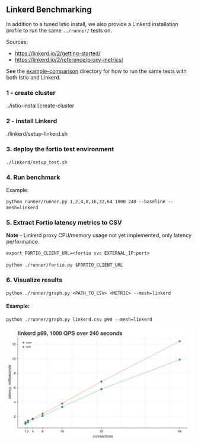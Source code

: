 ## Linkerd Benchmarking 

In addition to a tuned Istio install, we also provide a Linkerd installation profile to run the same `../runner/` tests on. 

Sources:
- https://linkerd.io/2/getting-started/
- https://linkerd.io/2/reference/proxy-metrics/ 

See the [example-comparison](example-comparison/) directory for how to run the same tests with both Istio and Linkerd.

### 1 - create cluster 

../istio-install/create-cluster  

### 2 - install Linkerd 

./linkerd/setup-linkerd.sh <VERSION> 

### 3. deploy the fortio test environment 

```
./linkerd/setup_test.sh
``` 

### 4. Run benchmark 

Example:

```
python runner/runner.py 1,2,4,8,16,32,64 1000 240 --baseline --mesh=linkerd
```

### 5. Extract Fortio latency metrics to CSV 

**Note** - Linkerd proxy CPU/memory usage not yet implemented, only latency performance.

```
export FORTIO_CLIENT_URL=<fortio svc EXTERNAL_IP:port>

python ./runner/fortio.py $FORTIO_CLIENT_URL
```

### 6. Visualize results 

```
python ./runner/graph.py <PATH_TO_CSV> <METRIC> --mesh=linkerd 
```

#### Example: 

```
python ./runner/graph.py linkerd.csv p90 --mesh=linkerd 
```

![example-linkerd](example-linkerd-p99.png)
